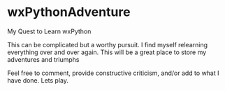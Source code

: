 wxPythonAdventure
=================

My Quest to Learn wxPython

This can be complicated but a worthy pursuit. I find myself relearning everything over and over again. This will be a great place to store my adventures and triumphs

Feel free to comment, provide constructive criticism, and/or add to what I have done. Lets play.
